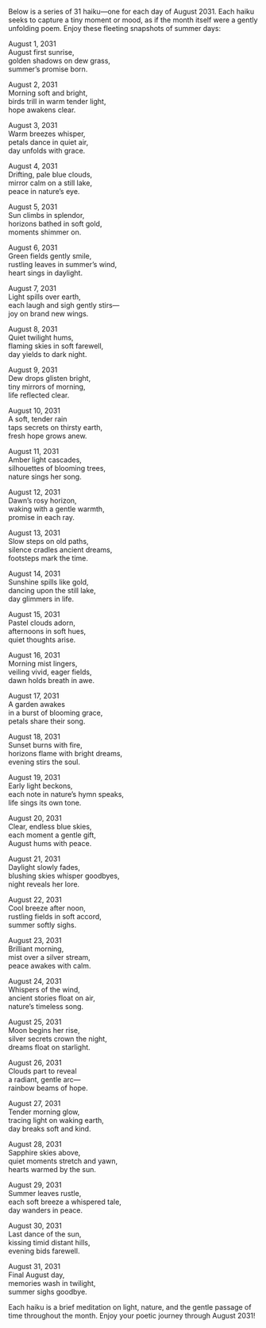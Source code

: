 Below is a series of 31 haiku—one for each day of August 2031. Each haiku seeks to capture a tiny moment or mood, as if the month itself were a gently unfolding poem. Enjoy these fleeting snapshots of summer days:

August 1, 2031  
August first sunrise,  
golden shadows on dew grass,  
summer’s promise born.

August 2, 2031  
Morning soft and bright,  
birds trill in warm tender light,  
hope awakens clear.

August 3, 2031  
Warm breezes whisper,  
petals dance in quiet air,  
day unfolds with grace.

August 4, 2031  
Drifting, pale blue clouds,  
mirror calm on a still lake,  
peace in nature’s eye.

August 5, 2031  
Sun climbs in splendor,  
horizons bathed in soft gold,  
moments shimmer on.

August 6, 2031  
Green fields gently smile,  
rustling leaves in summer’s wind,  
heart sings in daylight.

August 7, 2031  
Light spills over earth,  
each laugh and sigh gently stirs—  
joy on brand new wings.

August 8, 2031  
Quiet twilight hums,  
flaming skies in soft farewell,  
day yields to dark night.

August 9, 2031  
Dew drops glisten bright,  
tiny mirrors of morning,  
life reflected clear.

August 10, 2031  
A soft, tender rain  
taps secrets on thirsty earth,  
fresh hope grows anew.

August 11, 2031  
Amber light cascades,  
silhouettes of blooming trees,  
nature sings her song.

August 12, 2031  
Dawn’s rosy horizon,  
waking with a gentle warmth,  
promise in each ray.

August 13, 2031  
Slow steps on old paths,  
silence cradles ancient dreams,  
footsteps mark the time.

August 14, 2031  
Sunshine spills like gold,  
dancing upon the still lake,  
day glimmers in life.

August 15, 2031  
Pastel clouds adorn,  
afternoons in soft hues,  
quiet thoughts arise.

August 16, 2031  
Morning mist lingers,  
veiling vivid, eager fields,  
dawn holds breath in awe.

August 17, 2031  
A garden awakes  
in a burst of blooming grace,  
petals share their song.

August 18, 2031  
Sunset burns with fire,  
horizons flame with bright dreams,  
evening stirs the soul.

August 19, 2031  
Early light beckons,  
each note in nature’s hymn speaks,  
life sings its own tone.

August 20, 2031  
Clear, endless blue skies,  
each moment a gentle gift,  
August hums with peace.

August 21, 2031  
Daylight slowly fades,  
blushing skies whisper goodbyes,  
night reveals her lore.

August 22, 2031  
Cool breeze after noon,  
rustling fields in soft accord,  
summer softly sighs.

August 23, 2031  
Brilliant morning,  
mist over a silver stream,  
peace awakes with calm.

August 24, 2031  
Whispers of the wind,  
ancient stories float on air,  
nature’s timeless song.

August 25, 2031  
Moon begins her rise,  
silver secrets crown the night,  
dreams float on starlight.

August 26, 2031  
Clouds part to reveal  
a radiant, gentle arc—  
rainbow beams of hope.

August 27, 2031  
Tender morning glow,  
tracing light on waking earth,  
day breaks soft and kind.

August 28, 2031  
Sapphire skies above,  
quiet moments stretch and yawn,  
hearts warmed by the sun.

August 29, 2031  
Summer leaves rustle,  
each soft breeze a whispered tale,  
day wanders in peace.

August 30, 2031  
Last dance of the sun,  
kissing timid distant hills,  
evening bids farewell.

August 31, 2031  
Final August day,  
memories wash in twilight,  
summer sighs goodbye.

Each haiku is a brief meditation on light, nature, and the gentle passage of time throughout the month. Enjoy your poetic journey through August 2031!
